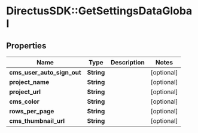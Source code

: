 # DirectusSDK::GetSettingsDataGlobal

## Properties
Name | Type | Description | Notes
------------ | ------------- | ------------- | -------------
**cms_user_auto_sign_out** | **String** |  | [optional] 
**project_name** | **String** |  | [optional] 
**project_url** | **String** |  | [optional] 
**cms_color** | **String** |  | [optional] 
**rows_per_page** | **String** |  | [optional] 
**cms_thumbnail_url** | **String** |  | [optional] 



